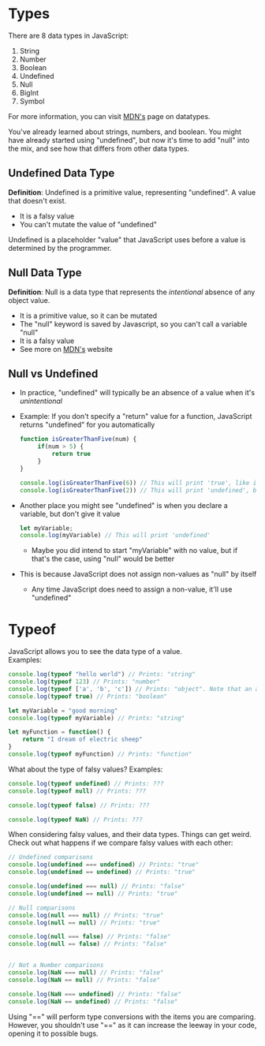 # Types

There are 8 data types in JavaScript:
1. String
2. Number
3. Boolean
4. Undefined
5. Null
6. BigInt
7. Symbol

For more information, you can visit [MDN's](https://developer.mozilla.org/en-US/docs/Web/JavaScript/Data_structures) page on datatypes.

You've already learned about strings, numbers, and boolean. You might have already started using "undefined", but now it's time to add "null" into the mix, and see how that differs from other data types.


## Undefined Data Type
**Definition**: Undefined is a primitive value, representing "undefined". A value that doesn't exist.
- It is a falsy value
- You can't mutate the value of "undefined"

Undefined is a placeholder "value" that JavaScript uses before a value is determined by the programmer.


## Null Data Type

**Definition**: Null is a data type that represents the *intentional* absence of any object value.
- It is a primitive value, so it can be mutated
- The "null" keyword is saved by Javascript, so you can't call a variable "null"
- It is a falsy value
- See more on [MDN's](https://developer.mozilla.org/en-US/docs/Web/JavaScript/Reference/Operators/null) website


## Null vs Undefined
- In practice, "undefined" will typically be an absence of a value when it's *unintentional*
- Example: If you don't specify a "return" value for a function, JavaScript returns "undefined" for you automatically
   ```js
   function isGreaterThanFive(num) {
        if(num > 5) {
            return true
        }
   }

   console.log(isGreaterThanFive(6)) // This will print 'true', like it should
   console.log(isGreaterThanFive(2)) // This will print 'undefined', because we did not specify what should return if the number isn't greater than 5
   ```
- Another place you might see "undefined" is when you declare a variable, but don't give it value
   ```js
   let myVariable;
   console.log(myVariable) // This will print 'undefined'
   ```
    - Maybe you did intend to start "myVariable" with no value, but if that's the case, using "null" would be better

- This is because JavaScript does not assign non-values as "null" by itself
    - Any time JavaScript does need to assign a non-value, it'll use "undefined"




# Typeof
JavaScript allows you to see the data type of a value.\
Examples:
```js
console.log(typeof "hello world") // Prints: "string"
console.log(typeof 123) // Prints: "number"
console.log(typeof ['a', 'b', 'c']) // Prints: "object". Note that an array is listed as an "object"
console.log(typeof true) // Prints: "boolean"

let myVariable = "good morning"
console.log(typeof myVariable) // Prints: "string"

let myFunction = function() {
    return "I dream of electric sheep"
}
console.log(typeof myFunction) // Prints: "function"
```

What about the type of falsy values?
Examples:
```js
console.log(typeof undefined) // Prints: ???
console.log(typeof null) // Prints: ???

console.log(typeof false) // Prints: ???

console.log(typeof NaN) // Prints: ???
```


When considering falsy values, and their data types. Things can get weird.\
Check out what happens if we compare falsy values with each other:
```js
// Undefined comparisons
console.log(undefined === undefined) // Prints: "true"
console.log(undefined == undefined) // Prints: "true"

console.log(undefined === null) // Prints: "false"
console.log(undefined == null) // Prints: "true"

// Null comparisons
console.log(null === null) // Prints: "true"
console.log(null == null) // Prints: "true"

console.log(null === false) // Prints: "false"
console.log(null == false) // Prints: "false"


// Not a Number comparisons
console.log(NaN === null) // Prints: "false"
console.log(NaN == null) // Prints: "false"

console.log(NaN === undefined) // Prints: "false"
console.log(NaN == undefined) // Prints: "false"
```

Using "==" will perform type conversions with the items you are comparing.\
However, you shouldn't use "==" as it can increase the leeway in your code, opening it to possible bugs.
